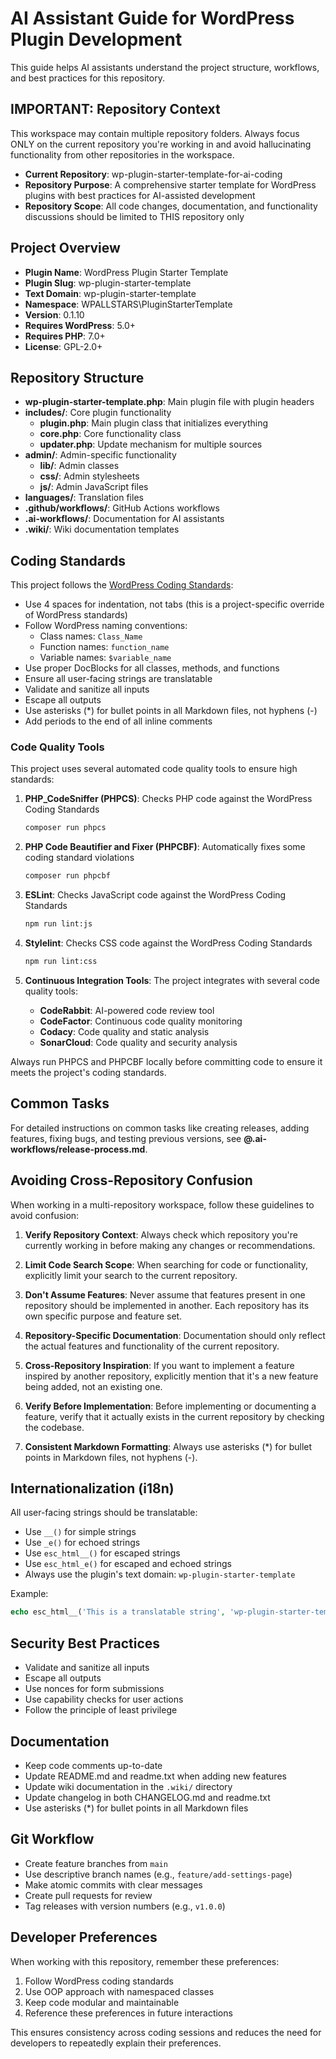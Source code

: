 # AI Assistant Guide for WordPress Plugin Development

This guide helps AI assistants understand the project structure, workflows, and best practices for this repository.

## IMPORTANT: Repository Context

This workspace may contain multiple repository folders. Always focus ONLY on the current repository you're working in and avoid hallucinating functionality from other repositories in the workspace.

* **Current Repository**: wp-plugin-starter-template-for-ai-coding
* **Repository Purpose**: A comprehensive starter template for WordPress plugins with best practices for AI-assisted development
* **Repository Scope**: All code changes, documentation, and functionality discussions should be limited to THIS repository only

## Project Overview

* **Plugin Name**: WordPress Plugin Starter Template
* **Plugin Slug**: wp-plugin-starter-template
* **Text Domain**: wp-plugin-starter-template
* **Namespace**: WPALLSTARS\PluginStarterTemplate
* **Version**: 0.1.10
* **Requires WordPress**: 5.0+
* **Requires PHP**: 7.0+
* **License**: GPL-2.0+

## Repository Structure

* **wp-plugin-starter-template.php**: Main plugin file with plugin headers
* **includes/**: Core plugin functionality
  * **plugin.php**: Main plugin class that initializes everything
  * **core.php**: Core functionality class
  * **updater.php**: Update mechanism for multiple sources
* **admin/**: Admin-specific functionality
  * **lib/**: Admin classes
  * **css/**: Admin stylesheets
  * **js/**: Admin JavaScript files
* **languages/**: Translation files
* **.github/workflows/**: GitHub Actions workflows
* **.ai-workflows/**: Documentation for AI assistants
* **.wiki/**: Wiki documentation templates

## Coding Standards

This project follows the [WordPress Coding Standards](https://developer.wordpress.org/coding-standards/wordpress-coding-standards/):

* Use 4 spaces for indentation, not tabs (this is a project-specific override of WordPress standards)
* Follow WordPress naming conventions:
  * Class names: `Class_Name`
  * Function names: `function_name`
  * Variable names: `$variable_name`
* Use proper DocBlocks for all classes, methods, and functions
* Ensure all user-facing strings are translatable
* Validate and sanitize all inputs
* Escape all outputs
* Use asterisks (*) for bullet points in all Markdown files, not hyphens (-)
* Add periods to the end of all inline comments

### Code Quality Tools

This project uses several automated code quality tools to ensure high standards:

1. **PHP_CodeSniffer (PHPCS)**: Checks PHP code against the WordPress Coding Standards
   ```bash
   composer run phpcs
   ```

2. **PHP Code Beautifier and Fixer (PHPCBF)**: Automatically fixes some coding standard violations
   ```bash
   composer run phpcbf
   ```

3. **ESLint**: Checks JavaScript code against the WordPress Coding Standards
   ```bash
   npm run lint:js
   ```

4. **Stylelint**: Checks CSS code against the WordPress Coding Standards
   ```bash
   npm run lint:css
   ```

5. **Continuous Integration Tools**: The project integrates with several code quality tools:
   * **CodeRabbit**: AI-powered code review tool
   * **CodeFactor**: Continuous code quality monitoring
   * **Codacy**: Code quality and static analysis
   * **SonarCloud**: Code quality and security analysis

Always run PHPCS and PHPCBF locally before committing code to ensure it meets the project's coding standards.

## Common Tasks

For detailed instructions on common tasks like creating releases, adding features, fixing bugs, and testing previous versions, see **@.ai-workflows/release-process.md**.

## Avoiding Cross-Repository Confusion

When working in a multi-repository workspace, follow these guidelines to avoid confusion:

1. **Verify Repository Context**: Always check which repository you're currently working in before making any changes or recommendations.

2. **Limit Code Search Scope**: When searching for code or functionality, explicitly limit your search to the current repository.

3. **Don't Assume Features**: Never assume that features present in one repository should be implemented in another. Each repository has its own specific purpose and feature set.

4. **Repository-Specific Documentation**: Documentation should only reflect the actual features and functionality of the current repository.

5. **Cross-Repository Inspiration**: If you want to implement a feature inspired by another repository, explicitly mention that it's a new feature being added, not an existing one.

6. **Verify Before Implementation**: Before implementing or documenting a feature, verify that it actually exists in the current repository by checking the codebase.

7. **Consistent Markdown Formatting**: Always use asterisks (*) for bullet points in Markdown files, not hyphens (-).

## Internationalization (i18n)

All user-facing strings should be translatable:

* Use `__()` for simple strings
* Use `_e()` for echoed strings
* Use `esc_html__()` for escaped strings
* Use `esc_html_e()` for escaped and echoed strings
* Always use the plugin's text domain: `wp-plugin-starter-template`

Example:
```php
echo esc_html__('This is a translatable string', 'wp-plugin-starter-template');
```

## Security Best Practices

* Validate and sanitize all inputs
* Escape all outputs
* Use nonces for form submissions
* Use capability checks for user actions
* Follow the principle of least privilege

## Documentation

* Keep code comments up-to-date
* Update README.md and readme.txt when adding new features
* Update wiki documentation in the `.wiki/` directory
* Update changelog in both CHANGELOG.md and readme.txt
* Use asterisks (*) for bullet points in all Markdown files

## Git Workflow

* Create feature branches from `main`
* Use descriptive branch names (e.g., `feature/add-settings-page`)
* Make atomic commits with clear messages
* Create pull requests for review
* Tag releases with version numbers (e.g., `v1.0.0`)

## Developer Preferences

When working with this repository, remember these preferences:

1. Follow WordPress coding standards
2. Use OOP approach with namespaced classes
3. Keep code modular and maintainable
3. Reference these preferences in future interactions

This ensures consistency across coding sessions and reduces the need for developers to repeatedly explain their preferences.
